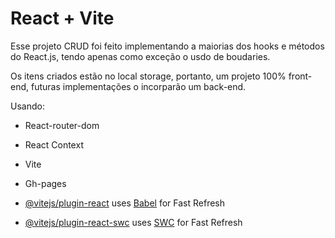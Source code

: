 # React + Vite

Esse projeto CRUD foi feito implementando a maiorias dos hooks e métodos do React.js, tendo apenas como exceção o usdo de boudaries.

Os itens criados estão no local storage, portanto, um projeto 100% front-end, futuras implementações o incorparão um back-end.

Usando:
- React-router-dom
- React Context
- Vite
- Gh-pages

- [@vitejs/plugin-react](https://github.com/vitejs/vite-plugin-react/blob/main/packages/plugin-react/README.md) uses [Babel](https://babeljs.io/) for Fast Refresh
- [@vitejs/plugin-react-swc](https://github.com/vitejs/vite-plugin-react-swc) uses [SWC](https://swc.rs/) for Fast Refresh
